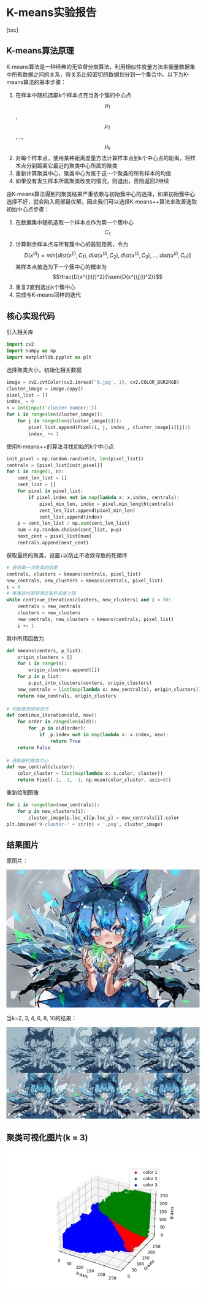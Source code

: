 # K-means实验报告
[toc]
## K-means算法原理

K-means算法是一种经典的无监督分类算法，利用相似性度量方法来衡量数据集中所有数据之间的关系，将关系比较密切的数据划分到一个集合中。以下为K-means算法的基本步骤：

1. 在样本中随机选取k个样本点充当各个簇的中心点$$μ_1$$,$$μ_2$$,…,$$μ_k$$
2. 对每个样本点，使用某种距离度量方法计算样本点到k个中心点的距离，将样本点分到距离它最近的聚类中心所属的聚类
3. 重新计算聚类中心，聚类中心为属于这一个聚类的所有样本的均值
4. 如果没有发生样本所属聚类改变的情况，则退出，否则返回2继续

由K-means算法得到的聚类结果严重依赖与初始簇中心的选择，如果初始簇中心选择不好，就会陷入局部最优解，因此我们可以选择K-means++算法来改善选取初始中心点步骤：

1. 在数据集中随机选取一个样本点作为第一个簇中心$$C_1$$
2. 计算剩余样本点与所有簇中心的最短距离，令为$$D(x^{(i)})=min[dist(x^{(i)},C_1),dist(x^{(i)},C_2),dist(x^{(i)},C_3),...,dist(x^{(i)},C_n)]$$某样本点被选为下一个簇中心的概率为$$\frac{D(x^{(i)})^2}{\sum{D(x^{(j)})^2}}$$
3. 重复2直到选出k个簇中心
4. 完成与K-means同样的迭代

## 核心实现代码

引入相关库

```python
import cv2
import numpy as np
import matplotlib.pyplot as plt
```

选择聚类大小，初始化相关数据

```python
image = cv2.cvtColor(cv2.imread('9.jpg', 1), cv2.COLOR_BGR2RGB)
cluster_image = image.copy()
pixel_list = []
index_ = 0
n = int(input('cluster number:'))
for i in range(len(cluster_image)):
	for j in range(len(cluster_image[0])):
		pixel_list.append(Pixel(i, j, index_, cluster_image[i][j]))
		index_ += 1
```

使用K-means++的算法寻找初始的k个中心点

```python
init_pixel = np.random.randint(0, len(pixel_list))
centrals = [pixel_list[init_pixel]]
for i in range(1, n):
	cent_len_list = []
	cent_list = []
	for pixel in pixel_list:
		if pixel.index not in map(lambda x: x.index, centrals):
			pixel_min_len, index = pixel.min_length(centrals)
			cent_len_list.append(pixel_min_len)
			cent_list.append(index)
	p = cent_len_list / np.sum(cent_len_list)
	num = np.random.choice(cent_list, p=p)
	next_cent = pixel_list[num]
	centrals.append(next_cent)
```

获取最终的聚类，设置`i`以防止不收敛导致的死循环

```python
# 获得第一次聚类的结果
centrals, clusters = kmeans(centrals, pixel_list)
new_centrals, new_clusters = kmeans(centrals, pixel_list)
i = 0
# 聚类迭代直到满足条件或者上限
while continue_iteration(clusters, new_clusters) and i < 50:
    centrals = new_centrals
    clusters = new_clusters
    new_centrals, new_clusters = kmeans(centrals, pixel_list)
    i += 1
```

其中所用函数为

```python
def kmeans(centers, p_list):
    origin_clusters = []
    for i in range(n):
        origin_clusters.append([])
    for p in p_list:
        p.put_into_clusters(centers, origin_clusters)
    new_centrals = list(map(lambda x: new_central(x), origin_clusters))
    return new_centrals, origin_clusters

# 判断是否继续迭代
def continue_iteration(old, new):
    for order in range(len(old)):
        for _p in old[order]:
            if _p.index not in map(lambda x: x.index, new):
                return True
    return False

# 获取新的聚类中心
def new_central(cluster):
    color_cluster = list(map(lambda x: x.color, cluster))
    return Pixel(-1, -1, -1, np.mean(color_cluster, axis=0))
```

重新绘制图像

```python
for i in range(len(new_centrals)):
    for p in new_clusters[i]:
        cluster_image[p.loc_x][p.loc_y] = new_centrals[i].color
plt.imsave('9-cluster-' + str(n) + '.png', cluster_image)
```

## 结果图片

原图片：

<img src="results/9.jpg" alt="9" style="zoom: 50%;" />

当k=2, 3, 4, 6, 8, 10的结果：

![9-total](results/9-total.png)

## 聚类可视化图片(k = 3)

![myplot](myplot.png)